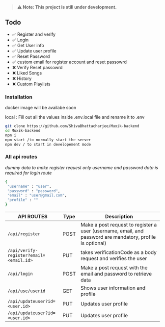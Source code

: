 > **⚠️ Note: This project is still under development.**

## Todo
- ✅ Register and verify 
- ✅ Login 
- ✅ Get User info 
- ✅ Update user profile
- ✅ Reset Password 
- ✅ custom email for register account and reset passowrd 
- ❌ Verify Reset passowrd
- ❌ Liked Songs
- ❌ History
- ❌ Custom Playlists

###  Installation
docker image will be availabe soon

local : 
Fill out all the values inside .env.local file and rename it to .env
```bash
git clone https://github.com/ShivaBhattacharjee/Muxik-backend
cd Muxik-backend 
npm i 
npm start /to normally start the server
npm dev / to start in developement mode

```
 ### <b>All api routes</b> 
<i>dummy data to make register request only username and password data is required for login route </i>
 ```bash
{
  "username" : "user",
  "password" : "password",
  "email" : "user@gmail.com",
  "profile" : ""
}
 ```
               
| API ROUTES          | Type     | Description                                                                                                                     |
| ------------- | -------- | ------------------------------------------------------------------------------------------------------------------------------- |
| `/api/register` | POST   | Make a post request to register a user (username, email, and password are mandatory, profile is optional)  |
| `/api/verify-register?email=<email.id>`    | PUT   | takes verificationCode as a body request and verifies the user  
| `/api/login`    | POST   | Make a post request with the email and password to retrieve data                                                            |
| `/api/use/userid`    | GET   | Shows user information and profile   
| `/api/updateuser?id=<user.id>`    | PUT   | Updates user profile         
| `/api/updateuser?id=<user.id>`    | PUT   | Updates user profile     
